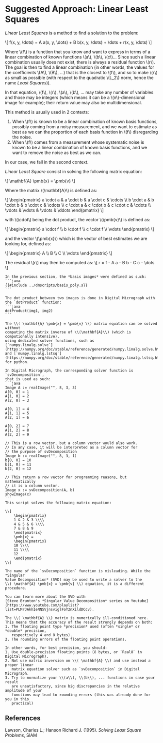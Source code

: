 # Suggested Approach: Linear Least Squares

*Linear Least Squares* is a method to find a solution to the problem:

\\[ f(x, y, \dots) = A a(x, y, \dots) + B b(x, y, \dots) + \dots + r(x, y, \dots) \\]

Where \\(f\\) is a function that you know and want to express in terms of a linear
combination of known functions \\(a\\), \\(b\\), \\(c\\)... Since such a linear
combination usually does not exist, there is always a residual function \\(r\\). 
The goal is then to find a linear combination (in other words, the values for the
coefficients \\(A\\), \\(B\\), ...) that is the closest to \\(f\\), and so to make
\\(r\\) as small as possible (with respect to the quadratic \\(L_2\\) norm, hence the
name *Least Squares*)).

In that equation, \\(f\\), \\(r\\), \\(a\\), \\(b\\), ... may take any number
of variables and those may be integers (which means it can be a \\(n\\)-dimensional
image for example); their return value may also be multidimensional.

This method is usually used in 2 contexts:

1. When \\(f\\) is known to be a linear combination of known basis functions, possibly coming
   from a noisy measurement, and we want to estimate as best as we can the proportion
   of each basis function in \\(f\\) disregarding the noise.
2. When \\(f\\) comes from a measurement whose systematic noise is known to be a linear
   combination of known basis functions, and we want to remove the noise as best as we can.

In our case, we fall in the second context.

*Linear Least Square* consist in solving the following matrix equation:

\\[ \mathbf{A} \pmb{x} = \pmb{v} \\]

Where the matrix \\(\mathbf{A}\\) is defined as:

\\[
    \begin{pmatrix}
    a \cdot a & a \cdot b & a \cdot c & \cdots \\\\
    b \cdot a & b \cdot b & b \cdot c & \cdots \\\\
    c \cdot a & c \cdot b & c \cdot c & \cdots \\\\
      \vdots  &   \vdots  &   \vdots  & \ddots
    \end{pmatrix}
\\]

with \\(\cdot\\) being the dot product, the vector \\(\pmb{v}\\) is
defined as:

\\[
    \begin{pmatrix}
    a \cdot f \\\\
    b \cdot f \\\\
    c \cdot f \\\\
      \vdots
    \end{pmatrix}
\\]

and the vector \\(\pmb{x}\\) which is the vector of best estimates we are
looking for, defined as:

\\[
    \begin{pmatrix}
    A \\\\
    B \\\\
    C \\\\
      \vdots
    \end{pmatrix}
\\]

The residual \\(r\\) may then be computed as:
\\[ r =  f - A a - B b - C c - \dots \\]

~~~admonish tip
In the previous section, the *basis images* were defined as such:
```java
{{#include ../dmscripts/basis_poly.s}}
```
~~~

~~~admonish info
The dot product between two images is done in Digital Micrograph with
the `dotProduct` function:
```java
dotProduct(img1, img2)
```
~~~

~~~admonish info
The \\( \mathbf{A} \pmb{x} = \pmb{v} \\) matrix equation can be solved without
computing the matrix inverse of \\(\mathbf{A}\\) (which is computionally intensive),
using dedicated solver functions, such as 
[`numpy.linalg.solve`](https://numpy.org/doc/stable/reference/generated/numpy.linalg.solve.html)
and [`numpy.linalg.lstsq`](https://numpy.org/doc/stable/reference/generated/numpy.linalg.lstsq.html)
for python.

In Digital Micrograph, the corresponding solver function is `svDecomposition`,
that is used as such:
```java
Image A := realImage("", 8, 3, 3)
A[0, 0] = 1
A[1, 0] = 2
A[2, 0] = 3

A[0, 1] = 4
A[1, 1] = 5
A[2, 1] = 6

A[0, 2] = 7
A[1, 2] = 8
A[2, 2] = 9

// This is a row vector, but a column vector would also work.
// In any case, it will be interpreted as a column vector for
// the purpose of svDecomposition
Image b := realImage("", 8, 3, 1)
b[0, 0] = 10
b[1, 0] = 11
b[2, 0] = 12

// This return a row vector for programming reasons, but mathematically
// it is a column vector.
Image x := svDecomposition(A, b)
showImage(x)
```
This script solves the following matrix equation:

\\[
    \begin{pmatrix}
    1 & 2 & 3 \\\\
    4 & 5 & 6 \\\\
    7 & 8 & 9
    \end{pmatrix}
    \pmb{x} =
    \begin{pmatrix}
    10 \\\\
    11 \\\\
    12
    \end{pmatrix}
\\]
~~~

```admonish warning
The name of the `svDecomposition` function is misleading. While the *Singular
Value Decomposition* (SVD) may be used to write a solver to the
\\( \mathbf{A} \pmb{x} = \pmb{v} \\) equation, it is a different procedure.

You can learn more about the SVD with
[Steve Brunton's *Singular Value Decomposition* series on Youtube](https://www.youtube.com/playlist?list=PLMrJAkhIeNNSVjnsviglFoY2nXildDCcv).
```

```admonish warning
The \\( \mathbf{A} \\) matrix is numerically ill-conditioned here.
This means that the accuracy of the result strongly depends on both:
1. The floating point type *precision* used (often *single* or *double* precision,
   respectively 4 and 8 bytes).
2. The rounding errors of the floating point operations.

In other words, for best precision, you should:
1. Use double-precision floating points (8 bytes, or `Real8` in Digital Micrograph).
2. Not use matrix inversion on \\( \mathbf{A} \\) and use instead a proper linear
   matrix equation solver such as `svDecomposition` in Digital Micrograph.
3. Try to normalize your \\(a\\), \\(b\\), ... functions in case your result
   are unsatisfactory, since big discrepancies in the relative amplitude of your
   functions may lead to rounding errors (this was already done for you in this
   practical)
```

## References

Lawson, Charles L.; Hanson Richard J. (1995). *Solving Least Square Problems*, SIAM
